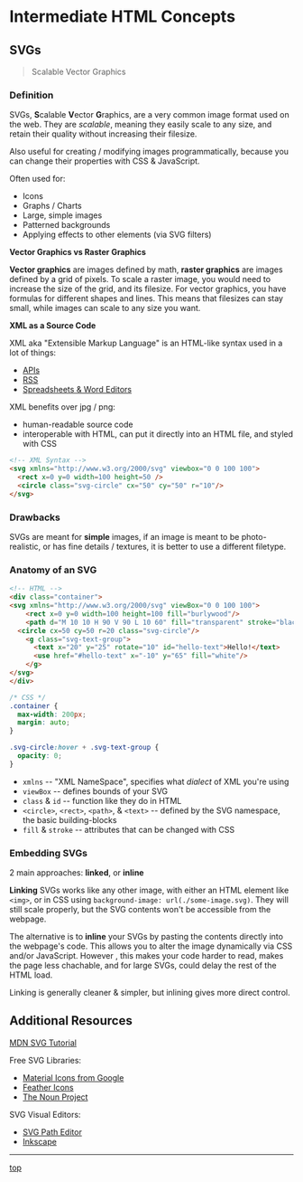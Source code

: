 # Intermediate HTML Concepts
## SVGs
>Scalable Vector Graphics

### Definition
SVGs, **S**calable **V**ector **G**raphics, are a very common image format used on the web. They are *scalable*, 
meaning they easily scale to any size, and retain their quality without 
increasing their filesize.

Also useful for creating / modifying images programmatically, because you can 
change their properties with CSS & JavaScript.

Often used for:
- Icons
- Graphs / Charts
- Large, simple images
- Patterned backgrounds
- Applying effects to other elements (via SVG filters)

**Vector Graphics vs Raster Graphics**

**Vector graphics** are images defined by math, **raster graphics** are images
defined by a grid of pixels. To scale a raster image, you would need to 
increase the size of the grid, and its filesize. For vector graphics, you have 
formulas for different shapes and lines. This means that filesizes can stay 
small, while images can scale to any size you want.

**XML as a Source Code**

XML aka "Extensible Markup Language" is an HTML-like syntax used in a lot of things:
- [APIs](https://en.wikipedia.org/wiki/SOAP)
- [RSS](https://en.wikipedia.org/wiki/RSS)
- [Spreadsheets & Word Editors](https://en.wikipedia.org/wiki/Office_Open_XML)

XML benefits over jpg / png:
- human-readable source code
- interoperable with HTML, can put it directly into an HTML file, and styled 
with CSS
```html
<!-- XML Syntax -->
<svg xmlns="http://www.w3.org/2000/svg" viewbox="0 0 100 100">
  <rect x=0 y=0 width=100 height=50 />
  <circle class="svg-circle" cx="50" cy="50" r="10"/>
</svg>
```

### Drawbacks
SVGs are meant for **simple** images, if an image is meant to be photo-realistic,
or has fine details / textures, it is better to use a different filetype.

### Anatomy of an SVG
```html
<!-- HTML -->
<div class="container">
<svg xmlns="http://www.w3.org/2000/svg" viewBox="0 0 100 100">
    <rect x=0 y=0 width=100 height=100 fill="burlywood"/>
    <path d="M 10 10 H 90 V 90 L 10 60" fill="transparent" stroke="black" stroke-width="3"/>
  <circle cx=50 cy=50 r=20 class="svg-circle"/>
    <g class="svg-text-group">
      <text x="20" y="25" rotate="10" id="hello-text">Hello!</text>
      <use href="#hello-text" x="-10" y="65" fill="white"/>
    </g>
</svg>
</div>
```
```css
/* CSS */
.container {
  max-width: 200px;
  margin: auto;
}

.svg-circle:hover + .svg-text-group {
  opacity: 0;
}
```
- `xmlns` -- "XML NameSpace", specifies what *dialect* of XML you're using
- `viewBox` -- defines bounds of your SVG
- `class` & `id` -- function like they do in HTML
- `<circle>`, `<rect>`, `<path>`, & `<text>` -- defined by the SVG namespace, the basic building-blocks
- `fill` & `stroke` -- attributes that can be changed with CSS

### Embedding SVGs
2 main approaches: **linked**, or **inline**

**Linking** SVGs works like any other image, with either an HTML element like `<img>`, or in 
CSS using `background-image: url(./some-image.svg)`. They will still scale properly, but 
the SVG contents won't be accessible from the webpage.

The alternative is to **inline** your SVGs by pasting the contents directly into the webpage's
code. This allows you to alter the image dynamically via CSS and/or JavaScript. However , 
this makes your code harder to read, makes the page less chachable, and for large SVGs, could 
delay the rest of the HTML load.

Linking is generally cleaner & simpler, but inlining gives more direct control.

## Additional Resources
[MDN SVG Tutorial](https://developer.mozilla.org/en-US/docs/Web/SVG/Tutorial)

Free SVG Libraries:
- [Material Icons from Google](https://fonts.google.com/icons)
- [Feather Icons](https://feathericons.com/)
- [The Noun Project](https://thenounproject.com/browse/icons/term/free/?iconspage=1)

SVG Visual Editors:
- [SVG Path Editor](https://yqnn.github.io/svg-path-editor/)
- [Inkscape](https://inkscape.org/)

---
[top](#)
